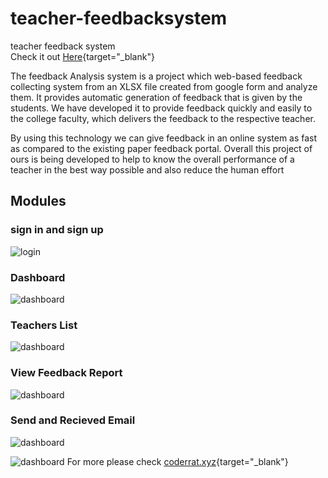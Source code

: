 # teacher-feedbacksystem  
teacher feedback system  
Check it out [Here](https://teacher-feedbacksystem.herokuapp.com){target="_blank"}

The feedback Analysis system is a project which web-based feedback collecting system from an XLSX file created from google form and analyze them. It provides automatic generation of feedback that is given by the students. We have developed it to provide feedback quickly and easily to the college faculty, which delivers the feedback to the respective teacher.

By using this technology we can give feedback in an online system as fast as compared to the existing paper feedback portal. 
Overall this project of ours is being developed to help to know the overall performance of a teacher in the best way possible and also reduce the human effort 

## Modules
### sign in and sign up
![login](https://lh3.googleusercontent.com/5VSxLWk7aixF_rM1oM7C-eHEUkykgZ5dFGUOmOcgUXCPdaNOBR1af7drUVzWlWOlPFGl4acNJfJ8HgI219x6lF7vfrDHubo-RM7JbnK5X4FASvgfD_VbAPUCQHZpOPU6RG-jUe9xCw=w2400
)
### Dashboard 
![dashboard](https://lh3.googleusercontent.com/UgkXI5c2PFHRpdo7x_mTtWCN9tlF8RdMAcvwyX7LINsg6eVcofYzJI_QWiiaQJ-cjLOLHxx61A3MVzr_C81rw-NpbOwNbvumVJu5zhaFdwG9vBnXWNxsjVn4EVxKxD0lRc1OK360nQ=w2400)
### Teachers List
![dashboard](https://lh3.googleusercontent.com/-jGz3cj8XFkvAd_mxHftXO0B6_PtOSMyMtcaewZkYkBttYdlxDlCy8Q7rtlJJnPlc1mNEvBXG-eQmrYtOGu8Z9EjoLcLfOGU1rp1YdI908nRIU5rKUhxKV7o5gbfXMLxTL3164yp5Q=w2400)

### View Feedback Report
![dashboard](https://lh3.googleusercontent.com/bImtgyWjC3PuUsFYQcStmmpyDAZmCltnFurx4KxS6rTLfclfpNtgej3qC6uQyhgNsN9xomf3kPZlrBT3IOqd1aV3KRf7A4zeAj7I_7HiXJaIK3odtIrQrkIDUufnA0XskhIDnH2zHw=w2400)
### Send and Recieved Email
![dashboard](https://lh3.googleusercontent.com/czUADcWEEJRfdy6Y8jvHsnaBY3pLSV4_A18XU3CJX0FmFNbHpVR_HCEhFNjeu5FjPk2Tfz39XaAHNg553N-SJHTStSoybJpvT5r3K4iHI90Dasz9Uj-UabVFf3P9scUtGCAUEpBI7A=w2400)

![dashboard](https://lh3.googleusercontent.com/fFwPCcYoWxvMjW5o1q8DzDniWdJBtRtwlOyq7zYlPXKclVjmFF_BO88c0J6qc0nvsZdP0HgBd0AjNglTvgD1pWWIQCJD-VTcVFw2uWH0lcNbpxB-leYyqcct5A923tgLQO9fo2_obA=w2400)
For more please check [coderrat.xyz](https://www.coderrat.xyz){target="_blank"}
